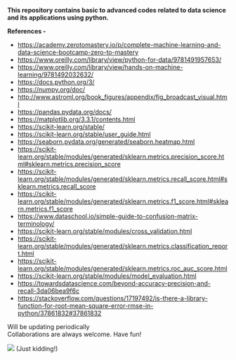 **This repository contains basic to advanced codes related to data science and its applications using python.** <br>

**References -**

* https://academy.zerotomastery.io/p/complete-machine-learning-and-data-science-bootcamp-zero-to-mastery
* https://www.oreilly.com/library/view/python-for-data/9781491957653/
* https://www.oreilly.com/library/view/hands-on-machine-learning/9781492032632/
* https://docs.python.org/3/
* https://numpy.org/doc/
* http://www.astroml.org/book_figures/appendix/fig_broadcast_visual.html
* https://pandas.pydata.org/docs/
* https://matplotlib.org/3.3.1/contents.html
* https://scikit-learn.org/stable/
* https://scikit-learn.org/stable/user_guide.html
* https://seaborn.pydata.org/generated/seaborn.heatmap.html
* https://scikit-learn.org/stable/modules/generated/sklearn.metrics.precision_score.html#sklearn.metrics.precision_score
* https://scikit-learn.org/stable/modules/generated/sklearn.metrics.recall_score.html#sklearn.metrics.recall_score
* https://scikit-learn.org/stable/modules/generated/sklearn.metrics.f1_score.html#sklearn.metrics.f1_score
* https://www.dataschool.io/simple-guide-to-confusion-matrix-terminology/
* https://scikit-learn.org/stable/modules/cross_validation.html
* https://scikit-learn.org/stable/modules/generated/sklearn.metrics.classification_report.html
* https://scikit-learn.org/stable/modules/generated/sklearn.metrics.roc_auc_score.html
* https://scikit-learn.org/stable/modules/model_evaluation.html
* https://towardsdatascience.com/beyond-accuracy-precision-and-recall-3da06bea9f6c
* https://stackoverflow.com/questions/17197492/is-there-a-library-function-for-root-mean-square-error-rmse-in-python/37861832#37861832

Will be updating periodically <br>
Collaborations are always welcome. Have fun! <br>

![](https://imgur.com/fPVyfoI)
(Just kidding!)
